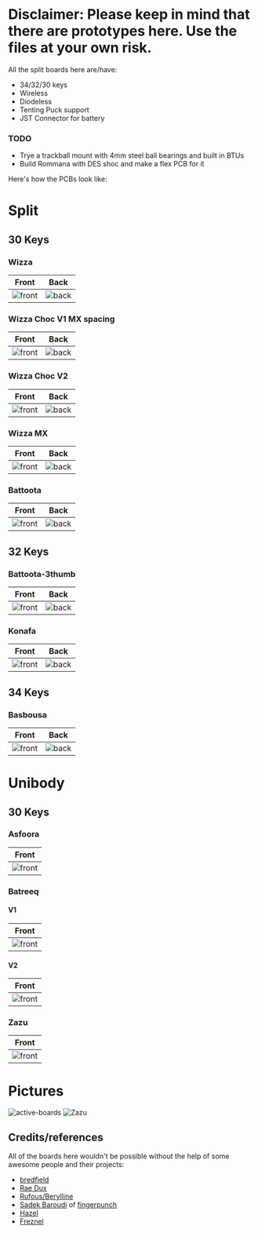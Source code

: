 # Disclaimer: Please keep in mind that there are prototypes here. Use the files at your own risk.

All the split boards here are/have:

- 34/32/30 keys
- Wireless
- Diodeless
- Tenting Puck support
- JST Connector for battery

### TODO

- Trye a trackball mount with 4mm steel ball bearings and built in BTUs
- Build Rommana with DES shoc and make a flex PCB for it

Here's how the PCBs look like:

# Split

## 30 Keys

### Wizza

| Front | Back |
| :---: | :---: |
| ![front](pcb_images/30keys/wizza/wizza/wizza-top.png) | ![back](pcb_images/30keys/wizza/wizza/wizza-bottom.png) |

### Wizza Choc V1 MX spacing
| Front | Back |
| :---: | :---: |
| ![front](pcb_images/30keys/Wizza-chocV1-MX_Spacing/wizza/wizza-top.png) | ![back](pcb_images/30keys/Wizza-chocV1-MX_Spacing/wizza/wizza-bottom.png) |

### Wizza Choc V2
| Front | Back |
| :---: | :---: |
| ![front](pcb_images/30keys/wizza-chocV2/wizza/wizza-top.png) | ![back](pcb_images/30keys/wizza-chocV2/wizza/wizza-bottom.png) |

### Wizza MX
| Front | Back |
| :---: | :---: |
| ![front](pcb_images/30keys/wizza-mx/wizza/wizza-top.png) | ![back](pcb_images/30keys/wizza-mx/wizza/wizza-bottom.png) |

### Battoota
| Front | Back |
| :---: | :---: |
| ![front](pcb_images/30keys/battoota/battoota/battoota-top.png) | ![back](pcb_images/30keys/battoota/battoota/battoota-bottom.png) |

## 32 Keys

### Battoota-3thumb

| Front | Back |
| :---: | :---: |
| ![front](pcb_images/32keys/battoota-3thumb/battoota/battoota-top.png) | ![back](pcb_images/32keys/battoota-3thumb/battoota/battoota-bottom.png) |

### Konafa
| Front | Back |
| :---: | :---: |
| ![front](pcb_images/32keys/konafa/konafa/konafa-top.png) | ![back](pcb_images/32keys/konafa/konafa/konafa-bottom.png) |

## 34 Keys

### Basbousa
| Front | Back |
| :---: | :---: |
| ![front](pcb_images/34keys/basbousa/basbousa/basbousa-top.png) | ![back](pcb_images/34keys/basbousa/basbousa/basbousa-bottom.png) |

# Unibody

## 30 Keys

### Asfoora
| Front | 
| :---: | 
| ![front](pcb_images/30keys/Asfoora/Asfoora/Asfoora-top.png) | 

### Batreeq
#### V1
| Front | 
| :---: | 
| ![front](pcb_images/30keys/Batreeq/V1/Batreeq/Batreeq-top.png) | 
#### V2
| Front | 
| :---: | 
| ![front](pcb_images/30keys/Batreeq/V2/BatreeqV2/BatreeqV2-top.png) | 

### Zazu
| Front | 
| :---: | 
| ![front](pcb_images/40keys/Zazu/Zazu/Zazu-top.png) | 

# Pictures
![active-boards](/Pictures/active-boards-2.jpg)
![Zazu](/Pictures/Zazu.jpg)

## Credits/references

All of the boards here wouldn't be possible without the help of some awesome people and their projects:
- [bredfield](https://github.com/bredfield)
- [Rae Dux](https://github.com/andrewjrae/rae-dux)
- [Rufous/Berylline](https://github.com/jcmkk3/trochilidae)
- [Sadek Baroudi](https://github.com/sadekbaroudi) of [fingerpunch](https://fingerpunch.xyz)
- [Hazel](https://github.com/jasonhazel)
- [Freznel](https://github.com/freznel10)

